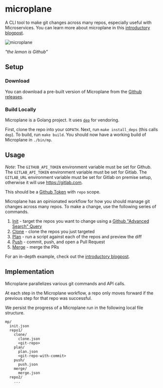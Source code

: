 # microplane

A CLI tool to make git changes across many repos, especially useful with Microservices.
You can learn more about microplane in this [introductory blogpost](https://medium.com/always-a-student/mo-repos-mo-problems-how-we-make-changes-across-many-git-repositories-293ad7d418f0).

![microplane](https://cdn.pixabay.com/photo/2013/07/12/14/16/lemon-148119_640.png)

_"the lemon is Github"_

## Setup

### Download

You can download a pre-built version of Microplane from the [Github releases](https://github.com/Clever/microplane/releases).

### Build Locally

Microplane is a Golang project. It uses [`dep`](https://github.com/golang/dep) for vendoring.

First, clone the repo into your `GOPATH`. Next, run `make install_deps` (this calls `dep`). To build, run `make build`. You should now have a working build of Microplane in `./bin/mp`.

## Usage

_Note_: The `GITHUB_API_TOKEN` environment variable must be set for Github.
        The `GITLAB_API_TOKEN` environment variable must be set for Gitlab.
        The `GITLAB_URL` environment variable must be set for Gitlab on premise setup, otherwise it will use https://gitlab.com.

This should be a [Github Token](https://github.com/settings/tokens) with `repo` scope.

Microplane has an opinionated workflow for how you should manage git changes across many repos.
To make a change, use the following series of commands.

1. [Init](docs/mp_init.md) - target the repos you want to change using a [Github "Advanced Search" Query](https://github.com/search/advanced)
2. [Clone](docs/mp_clone.md) - clone the repos you just targeted
3. [Plan](docs/mp_plan.md) - run a script against each of the repos and preview the diff
4. [Push](docs/mp_push.md) - commit, push, and open a Pull Request
5. [Merge](docs/mp_merge.md) - merge the PRs

For an in-depth example, check out the [introductory blogpost](https://medium.com/always-a-student/mo-repos-mo-problems-how-we-make-changes-across-many-git-repositories-293ad7d418f0).

## Implementation

Microplane parallelizes various git commands and API calls.

At each step in the Microplane workflow, a repo only moves forward if the previous step for that repo was successful.

We persist the progress of a Microplane run in the following local file structure.

```
mp/
  init.json
  repo1/
    clone/
      clone.json
      <git-repo>
    plan/
      plan.json
      <git-repo-with-commit>
    push/
      push.json
    merge/
      merge.json
  repo2/
    ...
```
